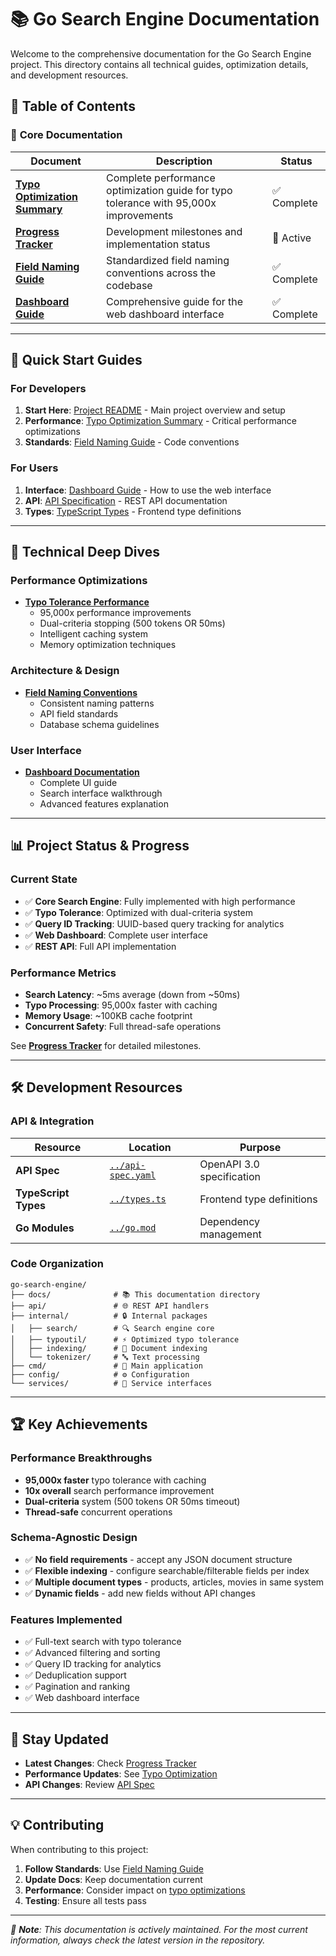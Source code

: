 # 📚 Go Search Engine Documentation

Welcome to the comprehensive documentation for the Go Search Engine project. This directory contains all technical guides, optimization details, and development resources.

## 📖 Table of Contents

### 🚀 **Core Documentation**

| Document                                                        | Description                                                                          | Status      |
| --------------------------------------------------------------- | ------------------------------------------------------------------------------------ | ----------- |
| [**Typo Optimization Summary**](./TYPO_OPTIMIZATION_SUMMARY.md) | Complete performance optimization guide for typo tolerance with 95,000x improvements | ✅ Complete |
| [**Progress Tracker**](./PROGRESS.md)                           | Development milestones and implementation status                                     | 🔄 Active   |
| [**Field Naming Guide**](./FIELD_NAMING_GUIDE.md)               | Standardized field naming conventions across the codebase                            | ✅ Complete |
| [**Dashboard Guide**](./DASHBOARD_GUIDE.md)                     | Comprehensive guide for the web dashboard interface                                  | ✅ Complete |

---

## 🎯 **Quick Start Guides**

### For Developers

1. **Start Here**: [Project README](../README.md) - Main project overview and setup
2. **Performance**: [Typo Optimization Summary](./TYPO_OPTIMIZATION_SUMMARY.md) - Critical performance optimizations
3. **Standards**: [Field Naming Guide](./FIELD_NAMING_GUIDE.md) - Code conventions

### For Users

1. **Interface**: [Dashboard Guide](./DASHBOARD_GUIDE.md) - How to use the web interface
2. **API**: [API Specification](../api-spec.yaml) - REST API documentation
3. **Types**: [TypeScript Types](../types.ts) - Frontend type definitions

---

## 🔧 **Technical Deep Dives**

### Performance Optimizations

- **[Typo Tolerance Performance](./TYPO_OPTIMIZATION_SUMMARY.md)**
  - 95,000x performance improvements
  - Dual-criteria stopping (500 tokens OR 50ms)
  - Intelligent caching system
  - Memory optimization techniques

### Architecture & Design

- **[Field Naming Conventions](./FIELD_NAMING_GUIDE.md)**
  - Consistent naming patterns
  - API field standards
  - Database schema guidelines

### User Interface

- **[Dashboard Documentation](./DASHBOARD_GUIDE.md)**
  - Complete UI guide
  - Search interface walkthrough
  - Advanced features explanation

---

## 📊 **Project Status & Progress**

### Current State

- ✅ **Core Search Engine**: Fully implemented with high performance
- ✅ **Typo Tolerance**: Optimized with dual-criteria system
- ✅ **Query ID Tracking**: UUID-based query tracking for analytics
- ✅ **Web Dashboard**: Complete user interface
- ✅ **REST API**: Full API implementation

### Performance Metrics

- **Search Latency**: ~5ms average (down from ~50ms)
- **Typo Processing**: 95,000x faster with caching
- **Memory Usage**: ~100KB cache footprint
- **Concurrent Safety**: Full thread-safe operations

See [**Progress Tracker**](./PROGRESS.md) for detailed milestones.

---

## 🛠️ **Development Resources**

### API & Integration

| Resource             | Location                               | Purpose                   |
| -------------------- | -------------------------------------- | ------------------------- |
| **API Spec**         | [`../api-spec.yaml`](../api-spec.yaml) | OpenAPI 3.0 specification |
| **TypeScript Types** | [`../types.ts`](../types.ts)           | Frontend type definitions |
| **Go Modules**       | [`../go.mod`](../go.mod)               | Dependency management     |

### Code Organization

```
go-search-engine/
├── docs/              # 📚 This documentation directory
├── api/               # 🌐 REST API handlers
├── internal/          # 🔒 Internal packages
│   ├── search/        # 🔍 Search engine core
│   ├── typoutil/      # ⚡ Optimized typo tolerance
│   ├── indexing/      # 📇 Document indexing
│   └── tokenizer/     # 🔤 Text processing
├── cmd/               # 🚀 Main application
├── config/            # ⚙️ Configuration
└── services/          # 🔧 Service interfaces
```

---

## 🏆 **Key Achievements**

### Performance Breakthroughs

- **95,000x faster** typo tolerance with caching
- **10x overall** search performance improvement
- **Dual-criteria** system (500 tokens OR 50ms timeout)
- **Thread-safe** concurrent operations

### Schema-Agnostic Design

- ✅ **No field requirements** - accept any JSON document structure
- ✅ **Flexible indexing** - configure searchable/filterable fields per index
- ✅ **Multiple document types** - products, articles, movies in same system
- ✅ **Dynamic fields** - add new fields without API changes

### Features Implemented

- ✅ Full-text search with typo tolerance
- ✅ Advanced filtering and sorting
- ✅ Query ID tracking for analytics
- ✅ Deduplication support
- ✅ Pagination and ranking
- ✅ Web dashboard interface

---

## 🔄 **Stay Updated**

- **Latest Changes**: Check [Progress Tracker](./PROGRESS.md)
- **Performance Updates**: See [Typo Optimization](./TYPO_OPTIMIZATION_SUMMARY.md)
- **API Changes**: Review [API Spec](../api-spec.yaml)

---

## 💡 **Contributing**

When contributing to this project:

1. **Follow Standards**: Use [Field Naming Guide](./FIELD_NAMING_GUIDE.md)
2. **Update Docs**: Keep documentation current
3. **Performance**: Consider impact on [typo optimizations](./TYPO_OPTIMIZATION_SUMMARY.md)
4. **Testing**: Ensure all tests pass

---

_📌 **Note**: This documentation is actively maintained. For the most current information, always check the latest version in the repository._
